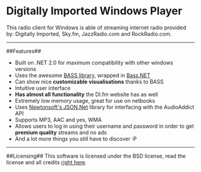 Digitally Imported Windows Player
===

This radio client for Windows is able of streaming internet radio provided by: Digitally Imported, Sky.fm, JazzRadio.com and RockRadio.com.

----------
##Features##

 - Built on .NET 2.0 for maximum compatibility with other windows versions
 - Uses the awesome [BASS library][1], wrapped in [Bass.NET][2]
 - Can show nice **customizable visualisations** thanks to BASS
 - Intuitive user interface
 - **Has almost all functionality** the DI.fm website has as well
 - Extremely low memory usage, great for use on netbooks
 - Uses [Newtonsoft's JSON.Net][3] library for interfacing with the AudioAddict API
 - Supports MP3, AAC and yes, WMA
 - Allows users to log in using their username and password in order to get **premium quality** streams and no ads
 - And a lot more things you still have to discover :P


----------
##Licensing##
This software is licensed under the BSD license, read the license and all credits [right here][4].


  [1]: http://www.un4seen.com/bass.html
  [2]: http://bass.radio42.com/
  [3]: http://james.newtonking.com/pages/json-net.aspx
  [4]: http://tobiass.eu/files/license.htm
